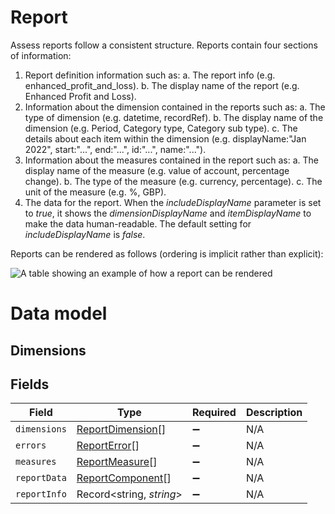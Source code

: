# Report

Assess reports follow a consistent structure. Reports contain four sections of information:

1. Report definition information such as:
  a. The report info (e.g. enhanced_profit_and_loss).
  b. The display name of the report (e.g. Enhanced Profit and Loss).
2. Information about the dimension contained in the reports such as:
  a. The type of dimension (e.g. datetime, recordRef).
  b. The display name of the dimension (e.g. Period, Category type, Category sub type).
  c. The details about each item within the dimension (e.g. displayName:"Jan 2022", start:"...", end:"...", id:"...", name:"...").
3. Information about the measures contained in the report such as:
  a. The display name of the measure (e.g. value of account, percentage change).
  b. The type of the measure (e.g. currency, percentage).
  c. The unit of the measure (e.g. %, GBP).
4. The data for the report. When the *includeDisplayName* parameter is set to *true*, it shows the *dimensionDisplayName* and *itemDisplayName* to make the data human-readable. The default setting for *includeDisplayName* is *false*.

Reports can be rendered as follows (ordering is implicit rather than explicit):

![A table showing an example of how a report can be rendered](https://files.readme.io/1fa20ca-Report1.png)

# Data model

## Dimensions


## Fields

| Field                                                       | Type                                                        | Required                                                    | Description                                                 |
| ----------------------------------------------------------- | ----------------------------------------------------------- | ----------------------------------------------------------- | ----------------------------------------------------------- |
| `dimensions`                                                | [ReportDimension](../../models/shared/reportdimension.md)[] | :heavy_minus_sign:                                          | N/A                                                         |
| `errors`                                                    | [ReportError](../../models/shared/reporterror.md)[]         | :heavy_minus_sign:                                          | N/A                                                         |
| `measures`                                                  | [ReportMeasure](../../models/shared/reportmeasure.md)[]     | :heavy_minus_sign:                                          | N/A                                                         |
| `reportData`                                                | [ReportComponent](../../models/shared/reportcomponent.md)[] | :heavy_minus_sign:                                          | N/A                                                         |
| `reportInfo`                                                | Record<string, *string*>                                    | :heavy_minus_sign:                                          | N/A                                                         |